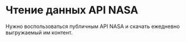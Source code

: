 # Чтение данных API NASA

Нужно воспользоваться публичным API NASA и скачать ежедневно выгружаемый им контент.